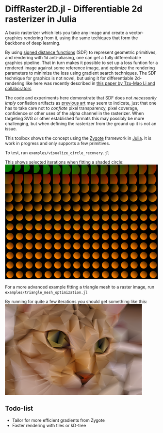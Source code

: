 # DiffRaster2D.jl - Differentiable 2d rasterizer in Julia

A basic rasterizer which lets you take any image and create a vector-graphics rendering from it, using the same techiques that form the backbone of deep learning.

By using [signed distance functions](https://en.wikipedia.org/wiki/Signed_distance_function) (SDF) to represent geometric primitives, and rendering with 1d anti-aliasing, one can get a fully differentiable graphics pipeline. That in turn makes it possible to set up a loss funtion for a rendered image against some reference image, and optimize the rendering parameters to minimize the loss using gradient search techniques. The SDF technique for graphics is not novel, but using it for differentiable 2d-rendering like here was recently described in [this paper by Tzu-Mao Li and collaborators](https://people.csail.mit.edu/tzumao/diffvg/diffvg.pdf) 

The code and experiments here demonstrate that SDF does not _necessarily imply_ conflation artifacts as [previous art](https://people.csail.mit.edu/tzumao/diffvg/diffvg.pdf) may seem to indicate, just that one has to take care not to _conflate_ pixel transparency, pixel coverage, confidence or other uses of the alpha channel in the rasterizer. When targeting SVG or other established formats this may possibly be more challenging, but when defining the rasterizer from the ground up it is not an issue.

This toolbox shows the concept using the [Zygote](https://github.com/FluxML/Zygote.jl) framework in [Julia](https://julialang.org). It is work in progress and only supports a few primitives.

To test, run `examples/visualize_circle_recovery.jl`

This shows selected iterations when fitting a shaded circle:  
<img alt="visualize_circle_recovery" src="https://raw.githubusercontent.com/jtkornel/DiffRaster2D.jl/main/media/visualize_circle_recovery.png">

For a more advanced example fitting a triangle mesh to a raster image, run `examples/triangle_mesh_optimization.jl`

By running for quite a few iterations you should get something like this:  
<img alt="triangle_mesh_optimization" src="https://raw.githubusercontent.com/jtkornel/DiffRaster2D.jl/main/media/triangle_mesh_optimization.png">


## Todo-list

* Tailor for more efficient gradients from Zygote 
* Faster rendering with tiles or kD-tree
